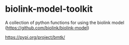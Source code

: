 # biolink-model-toolkit
A collection of python functions for using the biolink model (https://github.com/biolink/biolink-model)

https://pypi.org/project/bmtk/
